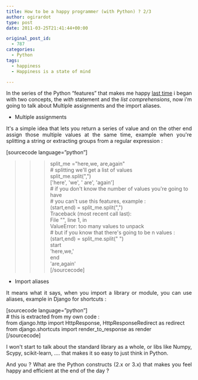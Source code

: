 ```yaml
---
title: How to be a happy programmer (with Python) ? 2/3
author: ogirardot
type: post
date: 2011-03-25T21:41:44+00:00

original_post_id:
  - 787
categories:
  - Python
tags:
  - happiness
  - Happiness is a state of mind

---
```

<p style="text-align:justify;">
  In the series of the Python &#8220;features&#8221; that makes me happy <a title="how-to-be-a-happy-programmer-with-python" href="http://www.readtfb.net/2011/03/18/how-to-be-a-happy-programmer-with-python-13/" target="_blank">last time</a> i began with two concepts, the <em>with</em> statement and the <em>list comprehensions</em>, now i'm going to talk about Multiple assignments and the import aliases.
</p>
<!--more-->

<div style="text-align:justify;">
  <ul>
    <li>
      Multiple assignments
    </li>
  </ul>
</div>

<p style="text-align:justify;">
  It's a simple idea that lets you return a series of value and on the other end assign those multiple values at the same time, example when you're splitting a string or extracting groups from a regular expression :
</p>

[sourcecode language=&#8221;python&#8221;]  
>>> split_me ="here,we, are,again"  
\# splitting we'll get a list of values  
>>> split_me.split(",")  
['here', 'we', ' are', 'again']  
\# if you don't know the number of values you're going to have  
\# you can't use this features, example :  
>>> (start,end) = split_me.split(",")  
Traceback (most recent call last):  
File "", line 1, in  
ValueError: too many values to unpack  
\# but if you know that there's going to be n values :  
>>> (start,end) = split_me.split(" ")  
>>> start  
'here,we,'  
>>> end  
'are,again'  
[/sourcecode]

<div style="text-align:justify;">
  <ul>
    <li>
      Import aliases
    </li>
  </ul>
</div>

<p style="text-align:justify;">
  It means what it says, when you import a library or module, you can use aliases, example in Django for shortcuts :
</p>

[sourcecode language=&#8221;python&#8221;]  
\# this is extracted from my own code :  
from django.http import HttpResponse, HttpResponseRedirect as redirect  
from django.shortcuts import render\_to\_response as render</pre>  
[/sourcecode]

<p style="text-align:justify;">
  I won't start to talk about the standard library as a whole, or libs like Numpy, Scypy, scikit-learn, .... that makes it so easy to just think in Python.
</p>

<p style="text-align:justify;">
  And you ? What are the Python constructs (2.x or 3.x) that makes you feel happy and efficient at the end of the day ?
</p>